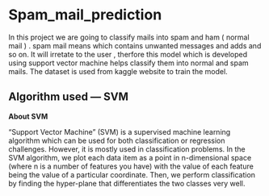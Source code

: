 # Spam_mail_prediction
In this project we are going to classify mails into spam and ham ( normal mail ) . spam mail means which contains unwanted messages and adds and so on. It will irretate to the user , therfore this model which is developed using support vector machine helps classify them into normal and spam mails. The dataset is used from kaggle website to train the model.

## Algorithm used — SVM
**About SVM**

“Support Vector Machine” (SVM) is a supervised machine learning algorithm which can be used for both classification or regression challenges. However, it is mostly used in classification problems. In the SVM algorithm, we plot each data item as a point in n-dimensional space (where n is a number of features you have) with the value of each feature being the value of a particular coordinate. Then, we perform classification by finding the hyper-plane that differentiates the two classes very well.
